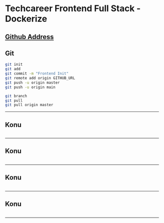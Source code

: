 # Techcareer Frontend Full Stack - Dockerize
[Github Address]()
---

## Git
```sh
git init
git add
git commit -m "Frontend Init"
git remote add origin GITHUB_URL
git push -u origin master
git push -u origin main

git branch
git pull
git pull origin master

```
---

## Konu
```sh

```
---

## Konu
```sh

```
---

## Konu
```sh

```
---

## Konu
```sh

```
---


